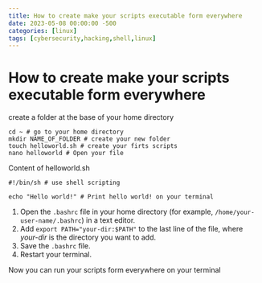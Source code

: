 ```yaml
---
title: How to create make your scripts executable form everywhere
date: 2023-05-08 00:00:00 -500
categories: [linux]
tags: [cybersecurity,hacking,shell,linux]
---
```


# How to create make your scripts executable form everywhere

create a folder at the base of your home directory 
```
cd ~ # go to your home directory
mkdir NAME_OF_FOLDER # create your new folder
touch helloworld.sh # create your firts scripts
nano helloworld # Open your file
```

Content of helloworld.sh
```
#!/bin/sh # use shell scripting

echo "Hello world!" # Print hello world! on your terminal
```

1. Open the `.bashrc` file in your home directory (for example, `/home/your-user-name/.bashrc`) in a text editor.
2. Add `export PATH="your-dir:$PATH"` to the last line of the file, where _your-dir_ is the directory you want to add.
3. Save the `.bashrc` file.
4. Restart your terminal.

Now you can run your scripts form everywhere on your terminal